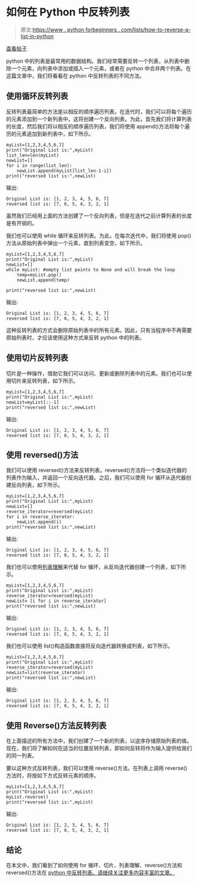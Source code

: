 # 如何在 Python 中反转列表

> 原文:[https://www . python forbeginners . com/lists/how-to-reverse-a-list-in-python](https://www.pythonforbeginners.com/lists/how-to-reverse-a-list-in-python)

[查看帖子](https://www.pythonforbeginners.com/lists/how-to-reverse-a-list-in-python)

python 中的列表是最常用的数据结构。我们经常需要反转一个列表，从列表中删除一个元素，向列表中添加或插入一个元素，或者在 python 中合并两个列表。在这篇文章中，我们将看看在 python 中反转列表的不同方法。

## 使用循环反转列表

反转列表最简单的方法是以相反的顺序遍历列表。在迭代时，我们可以将每个遍历的元素添加到一个新列表中，这将创建一个反向列表。为此，首先我们将计算列表的长度，然后我们将以相反的顺序遍历列表，我们将使用 append()方法将每个遍历的元素追加到新列表中，如下所示。

```
myList=[1,2,3,4,5,6,7]
print("Original List is:",myList)
list_len=len(myList)
newList=[]
for i in range(list_len):
    newList.append(myList[list_len-1-i])
print("reversed list is:",newList)
```

输出:

```
Original List is: [1, 2, 3, 4, 5, 6, 7]
reversed list is: [7, 6, 5, 4, 3, 2, 1]
```

虽然我们已经用上面的方法创建了一个反向列表，但是在迭代之前计算列表的长度是有开销的。

我们也可以使用 while 循环来反转列表。为此，在每次迭代中，我们将使用 pop()方法从原始列表中弹出一个元素，直到列表变空，如下所示。

```
myList=[1,2,3,4,5,6,7]
print("Original List is:",myList)
newList=[]
while myList: #empty list points to None and will break the loop
    temp=myList.pop()
    newList.append(temp)

print("reversed list is:",newList)
```

输出:

```
Original List is: [1, 2, 3, 4, 5, 6, 7]
reversed list is: [7, 6, 5, 4, 3, 2, 1]
```

这种反转列表的方式会删除原始列表中的所有元素。因此，只有当程序中不再需要原始列表时，才应该使用这种方式来反转 python 中的列表。

## 使用切片反转列表

切片是一种操作，借助它我们可以访问、更新或删除列表中的元素。我们也可以使用切片来反转列表，如下所示。

```
myList=[1,2,3,4,5,6,7]
print("Original List is:",myList)
newList=myList[::-1]
print("reversed list is:",newList)
```

输出:

```
Original List is: [1, 2, 3, 4, 5, 6, 7]
reversed list is: [7, 6, 5, 4, 3, 2, 1]
```

## 使用 reversed()方法

我们可以使用 reversed()方法来反转列表。reversed()方法将一个类似迭代器的列表作为输入，并返回一个反向迭代器。之后，我们可以使用 for 循环从迭代器创建反向列表，如下所示。

```
myList=[1,2,3,4,5,6,7]
print("Original List is:",myList)
newList=[]
reverse_iterator=reversed(myList)
for i in reverse_iterator:
    newList.append(i)
print("reversed list is:",newList)
```

输出:

```
Original List is: [1, 2, 3, 4, 5, 6, 7]
reversed list is: [7, 6, 5, 4, 3, 2, 1]
```

我们也可以使用[列表理解](https://www.pythonforbeginners.com/basics/list-comprehensions-in-python)来代替 for 循环，从反向迭代器创建一个列表，如下所示。

```
myList=[1,2,3,4,5,6,7]
print("Original List is:",myList)
reverse_iterator=reversed(myList)
newList= [i for i in reverse_iterator]
print("reversed list is:",newList)
```

输出:

```
Original List is: [1, 2, 3, 4, 5, 6, 7]
reversed list is: [7, 6, 5, 4, 3, 2, 1]
```

我们也可以使用 list()构造函数直接将反向迭代器转换成列表，如下所示。

```
myList=[1,2,3,4,5,6,7]
print("Original List is:",myList)
reverse_iterator=reversed(myList)
newList=list(reverse_iterator)
print("reversed list is:",newList)
```

输出:

```
Original List is: [1, 2, 3, 4, 5, 6, 7]
reversed list is: [7, 6, 5, 4, 3, 2, 1]
```

## 使用 Reverse()方法反转列表

在上面描述的所有方法中，我们创建了一个新的列表，以逆序存储原始列表的值。现在，我们将了解如何在适当的位置反转列表，即如何反转将作为输入提供给我们的同一列表。

要以这种方式反转列表，我们可以使用 reverse()方法。在列表上调用 reverse()方法时，将按如下方式反转元素的顺序。

```
myList=[1,2,3,4,5,6,7]
print("Original List is:",myList)
myList.reverse()
print("reversed list is:",myList)
```

输出:

```
Original List is: [1, 2, 3, 4, 5, 6, 7]
reversed list is: [7, 6, 5, 4, 3, 2, 1]
```

## 结论

在本文中，我们看到了如何使用 for 循环、切片、列表理解、reverse()方法和 reversed()方法在 [python 中反转列表。请继续关注更多内容丰富的文章。](https://www.pythonforbeginners.com/loops/for-while-and-nested-loops-in-python)